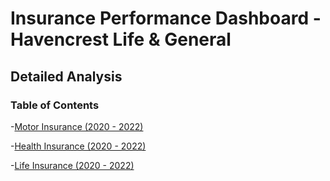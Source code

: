 # Insurance Performance Dashboard - Havencrest Life & General

## Detailed Analysis
### Table of Contents
-[Motor Insurance (2020 - 2022)](#motor-insurance)

-[Health Insurance (2020 - 2022)](#health-insurance)

-[Life Insurance (2020 - 2022)](#life-insurance)


